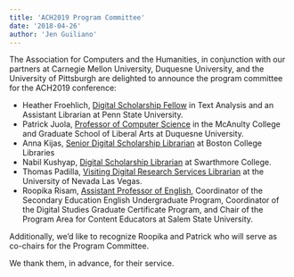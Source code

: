 ```yaml
---
title: 'ACH2019 Program Committee'
date: '2018-04-26'
author: 'Jen Guiliano'
---
```

The Association for Computers and the Humanities, in conjunction with our partners at Carnegie Mellon University, Duquesne University, and the University of Pittsburgh are delighted to announce the program committee for the ACH2019 conference:

- Heather Froehlich, [Digital Scholarship Fellow](https://hfroehli.ch/) in Text Analysis and an Assistant Librarian at Penn State University.
- Patrick Juola, [Professor of Computer Science](http://www.duq.edu/academics/faculty/patrick-juola) in the McAnulty College and Graduate School of Liberal Arts at Duquesne University.
- Anna Kijas, [Senior Digital Scholarship Librarian](https://ds.bc.edu/people/) at Boston College Libraries
- Nabil Kushyap, [Digital Scholarship Librarian](https://www.swarthmore.edu/libraries/staff) at Swarthmore College.
- Thomas Padilla, [Visiting Digital Research Services Librarian](http://www.thomaspadilla.org/) at the University of Nevada Las Vegas.
- Roopika Risam, [Assistant Professor of English](https://directory.salemstate.edu/profile/roopika.risam), Coordinator of the Secondary Education English Undergraduate Program, Coordinator of the Digital Studies Graduate Certificate Program, and Chair of the Program Area for Content Educators at Salem State University.

Additionally, we’d like to recognize Roopika and Patrick who will serve as co-chairs for the Program Committee.

We thank them, in advance, for their service.
